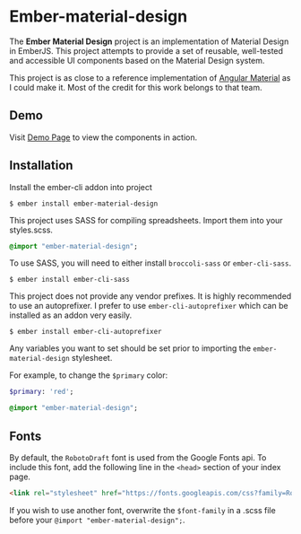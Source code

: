 

# Ember-material-design

The **Ember Material Design** project is an implementation of Material Design in EmberJS. This project 
attempts to provide a set of reusable, well-tested and accessible UI components based on the Material Design system.

This project is as close to a reference implementation of [Angular Material](http://material.angularjs.org) as 
I could make it. Most of the credit for this work belongs to that team.


## Demo

Visit [Demo Page](http://mike1234.com/ember-material-design) to view the components in action.


## Installation

Install the ember-cli addon into project

```
$ ember install ember-material-design
```

This project uses SASS for compiling spreadsheets. Import them into your styles.scss. 

```sass
@import "ember-material-design";
```
 
To use SASS, you will need to either install `broccoli-sass` or `ember-cli-sass`.

```
$ ember install ember-cli-sass
```

This project does not provide any vendor prefixes. It is highly recommended to use an autoprefixer. I prefer to use `ember-cli-autoprefixer`
which can be installed as an addon very easily.

```
$ ember install ember-cli-autoprefixer
```

Any variables you want to set should be set prior to importing the `ember-material-design` stylesheet.

For example, to change the `$primary` color:

```sass
$primary: 'red';

@import "ember-material-design";
```


## Fonts

By default, the `RobotoDraft` font is used from the Google Fonts api. To include this font, add the following line in the 
`<head>` section of your index page.

```html
<link rel="stylesheet" href="https://fonts.googleapis.com/css?family=RobotoDraft:300,400,500,700,400italic">
```

If you wish to use another font, overwrite the `$font-family` in a .scss file before your `@import "ember-material-design";`.
